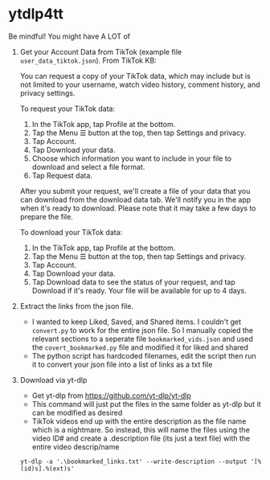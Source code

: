 # ytdlp4tt

Be mindful! You might have A LOT of 

1. Get your Account Data from TikTok (example file `user_data_tiktok.json`). From TikTok KB:

    You can request a copy of your TikTok data, which may include but is not limited to your username, watch video history, comment history, and privacy settings.
    
    To request your TikTok data:
    1. In the TikTok app, tap Profile at the bottom.
    2. Tap the Menu ☰ button at the top, then tap Settings and privacy.
    3. Tap Account.
    4. Tap Download your data.
    5. Choose which information you want to include in your file to download and select a file format.
    6. Tap Request data.
    
    After you submit your request, we'll create a file of your data that you can download from the download data tab. We'll notify you in the app when it's ready to download. Please note that it may take a few days to prepare the file.
    
    To download your TikTok data:
    1. In the TikTok app, tap Profile at the bottom.
    2. Tap the Menu ☰ button at the top, then tap Settings and privacy.
    3. Tap Account.
    4. Tap Download your data.
    5. Tap Download data to see the status of your request, and tap Download if it's ready. Your file will be available for up to 4 days.
  

2. Extract the links from the json file.
   * I wanted to keep Liked, Saved, and Shared items. I couldn't get `convert.py` to work for the entire json file. So I manually copied the relevant sections to a seperate file `bookmarked_vids.json` and used the `covert_bookmarked.py` file and modified it for liked and shared
   * The python script has hardcoded filenames, edit the script then run it to convert your json file into a list of links as a txt file
  
3. Download via yt-dlp
   * Get yt-dlp from <https://github.com/yt-dlp/yt-dlp>
   * This command will just put the files in the same folder as yt-dlp but it can be modified as desired
   * TikTok videos end up with the entire description as the file name which is a nightmare. So instead, this will name the files using the video ID# and create a .description file (its just a text file) with the entire video descrip/name
   
   `yt-dlp -a '.\bookmarked_links.txt' --write-description --output '[%(id)s].%(ext)s'`
